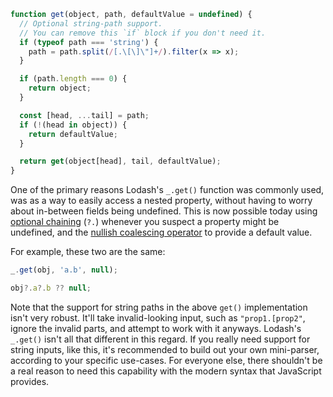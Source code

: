 ```javascript
function get(object, path, defaultValue = undefined) {
  // Optional string-path support.
  // You can remove this `if` block if you don't need it.
  if (typeof path === 'string') {
    path = path.split(/[.\[\]\"]+/).filter(x => x);
  }

  if (path.length === 0) {
    return object;
  }

  const [head, ...tail] = path;
  if (!(head in object)) {
    return defaultValue;
  }

  return get(object[head], tail, defaultValue);
}
```

One of the primary reasons Lodash's `_.get()` function was commonly used, was as a way to easily access a nested property, without having to worry about in-between fields being undefined. This is now possible today using [optional chaining](https://developer.mozilla.org/en-US/docs/Web/JavaScript/Reference/Operators/Optional_chaining) (`?.`) whenever you suspect a property might be undefined, and the [nullish coalescing operator](https://developer.mozilla.org/en-US/docs/Web/JavaScript/Reference/Operators/Nullish_coalescing) to provide a default value.

For example, these two are the same:

```javascript
_.get(obj, 'a.b', null);

obj?.a?.b ?? null;
```

Note that the support for string paths in the above `get()` implementation isn't very robust. It'll take invalid-looking input, such as `"prop1.[prop2"`, ignore the invalid parts, and attempt to work with it anyways. Lodash's `_.get()` isn't all that different in this regard. If you really need support for string inputs, like this, it's recommended to build out your own mini-parser, according to your specific use-cases. For everyone else, there shouldn't be a real reason to need this capability with the modern syntax that JavaScript provides.
